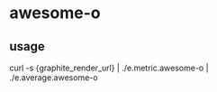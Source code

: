 awesome-o
=========

usage
-----

curl -s {graphite_render_url} | ./e.metric.awesome-o | ./e.average.awesome-o 

